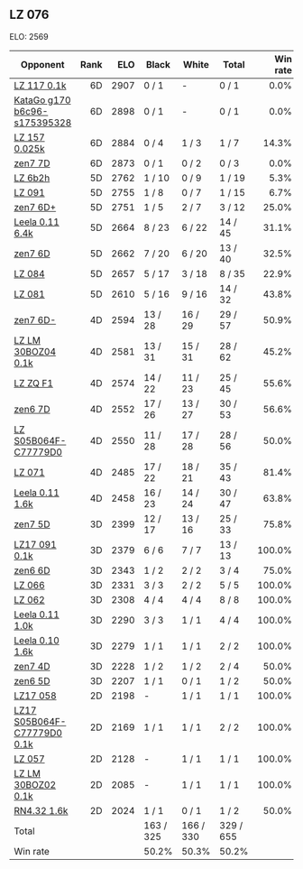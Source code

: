 ## LZ 076 ##

ELO: 2569

Opponent | Rank | ELO | Black | White | Total | Win rate
---------|-----:|----:|-------|-------|-------|-------:
[LZ 117 0.1k](LZ%20117%200.1k.md) | 6D | 2907 | 0 / 1 | - | 0 / 1 | 0.0%
[KataGo g170 b6c96-s175395328](KataGo%20g170%20b6c96-s175395328.md) | 6D | 2898 | 0 / 1 | - | 0 / 1 | 0.0%
[LZ 157 0.025k](LZ%20157%200.025k.md) | 6D | 2884 | 0 / 4 | 1 / 3 | 1 / 7 | 14.3%
[zen7 7D](zen7%207D.md) | 6D | 2873 | 0 / 1 | 0 / 2 | 0 / 3 | 0.0%
[LZ 6b2h](LZ%206b2h.md) | 5D | 2762 | 1 / 10 | 0 / 9 | 1 / 19 | 5.3%
[LZ 091](LZ%20091.md) | 5D | 2755 | 1 / 8 | 0 / 7 | 1 / 15 | 6.7%
[zen7 6D+](zen7%206D+.md) | 5D | 2751 | 1 / 5 | 2 / 7 | 3 / 12 | 25.0%
[Leela 0.11 6.4k](Leela%200.11%206.4k.md) | 5D | 2664 | 8 / 23 | 6 / 22 | 14 / 45 | 31.1%
[zen7 6D](zen7%206D.md) | 5D | 2662 | 7 / 20 | 6 / 20 | 13 / 40 | 32.5%
[LZ 084](LZ%20084.md) | 5D | 2657 | 5 / 17 | 3 / 18 | 8 / 35 | 22.9%
[LZ 081](LZ%20081.md) | 5D | 2610 | 5 / 16 | 9 / 16 | 14 / 32 | 43.8%
[zen7 6D-](zen7%206D-.md) | 4D | 2594 | 13 / 28 | 16 / 29 | 29 / 57 | 50.9%
[LZ LM 30BOZ04 0.1k](LZ%20LM%2030BOZ04%200.1k.md) | 4D | 2581 | 13 / 31 | 15 / 31 | 28 / 62 | 45.2%
[LZ ZQ F1](LZ%20ZQ%20F1.md) | 4D | 2574 | 14 / 22 | 11 / 23 | 25 / 45 | 55.6%
[zen6 7D](zen6%207D.md) | 4D | 2552 | 17 / 26 | 13 / 27 | 30 / 53 | 56.6%
[LZ S05B064F-C77779D0](LZ%20S05B064F-C77779D0.md) | 4D | 2550 | 11 / 28 | 17 / 28 | 28 / 56 | 50.0%
[LZ 071](LZ%20071.md) | 4D | 2485 | 17 / 22 | 18 / 21 | 35 / 43 | 81.4%
[Leela 0.11 1.6k](Leela%200.11%201.6k.md) | 4D | 2458 | 16 / 23 | 14 / 24 | 30 / 47 | 63.8%
[zen7 5D](zen7%205D.md) | 3D | 2399 | 12 / 17 | 13 / 16 | 25 / 33 | 75.8%
[LZ17 091 0.1k](LZ17%20091%200.1k.md) | 3D | 2379 | 6 / 6 | 7 / 7 | 13 / 13 | 100.0%
[zen6 6D](zen6%206D.md) | 3D | 2343 | 1 / 2 | 2 / 2 | 3 / 4 | 75.0%
[LZ 066](LZ%20066.md) | 3D | 2331 | 3 / 3 | 2 / 2 | 5 / 5 | 100.0%
[LZ 062](LZ%20062.md) | 3D | 2308 | 4 / 4 | 4 / 4 | 8 / 8 | 100.0%
[Leela 0.11 1.0k](Leela%200.11%201.0k.md) | 3D | 2290 | 3 / 3 | 1 / 1 | 4 / 4 | 100.0%
[Leela 0.10 1.6k](Leela%200.10%201.6k.md) | 3D | 2279 | 1 / 1 | 1 / 1 | 2 / 2 | 100.0%
[zen7 4D](zen7%204D.md) | 3D | 2228 | 1 / 2 | 1 / 2 | 2 / 4 | 50.0%
[zen6 5D](zen6%205D.md) | 3D | 2207 | 1 / 1 | 0 / 1 | 1 / 2 | 50.0%
[LZ17 058](LZ17%20058.md) | 2D | 2198 | - | 1 / 1 | 1 / 1 | 100.0%
[LZ17 S05B064F-C77779D0 0.1k](LZ17%20S05B064F-C77779D0%200.1k.md) | 2D | 2169 | 1 / 1 | 1 / 1 | 2 / 2 | 100.0%
[LZ 057](LZ%20057.md) | 2D | 2128 | - | 1 / 1 | 1 / 1 | 100.0%
[LZ LM 30BOZ02 0.1k](LZ%20LM%2030BOZ02%200.1k.md) | 2D | 2085 | - | 1 / 1 | 1 / 1 | 100.0%
[RN4.32 1.6k](RN4.32%201.6k.md) | 2D | 2024 | 1 / 1 | 0 / 1 | 1 / 2 | 50.0%
Total | | | 163 / 325 | 166 / 330 | 329 / 655 | 
Win rate| | | 50.2% | 50.3% | 50.2% | 
